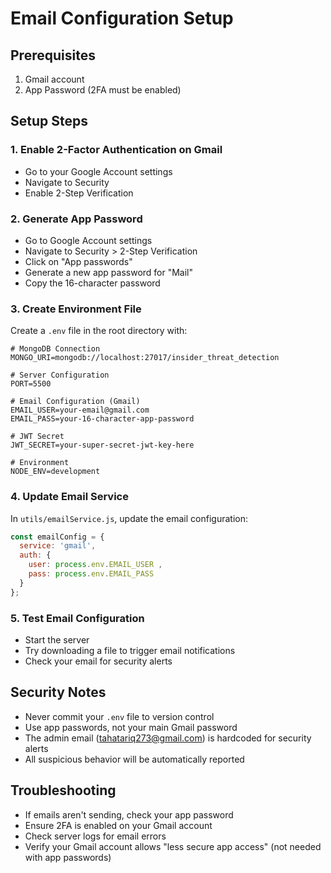 # Email Configuration Setup

## Prerequisites
1. Gmail account
2. App Password (2FA must be enabled)

## Setup Steps

### 1. Enable 2-Factor Authentication on Gmail
- Go to your Google Account settings
- Navigate to Security
- Enable 2-Step Verification

### 2. Generate App Password
- Go to Google Account settings
- Navigate to Security > 2-Step Verification
- Click on "App passwords"
- Generate a new app password for "Mail"
- Copy the 16-character password

### 3. Create Environment File
Create a `.env` file in the root directory with:

```env
# MongoDB Connection
MONGO_URI=mongodb://localhost:27017/insider_threat_detection

# Server Configuration
PORT=5500

# Email Configuration (Gmail)
EMAIL_USER=your-email@gmail.com
EMAIL_PASS=your-16-character-app-password

# JWT Secret
JWT_SECRET=your-super-secret-jwt-key-here

# Environment
NODE_ENV=development
```

### 4. Update Email Service
In `utils/emailService.js`, update the email configuration:

```javascript
const emailConfig = {
  service: 'gmail',
  auth: {
    user: process.env.EMAIL_USER ,
    pass: process.env.EMAIL_PASS 
  }
};
```

### 5. Test Email Configuration
- Start the server
- Try downloading a file to trigger email notifications
- Check your email for security alerts

## Security Notes
- Never commit your `.env` file to version control
- Use app passwords, not your main Gmail password
- The admin email (tahatariq273@gmail.com) is hardcoded for security alerts
- All suspicious behavior will be automatically reported

## Troubleshooting
- If emails aren't sending, check your app password
- Ensure 2FA is enabled on your Gmail account
- Check server logs for email errors
- Verify your Gmail account allows "less secure app access" (not needed with app passwords)
